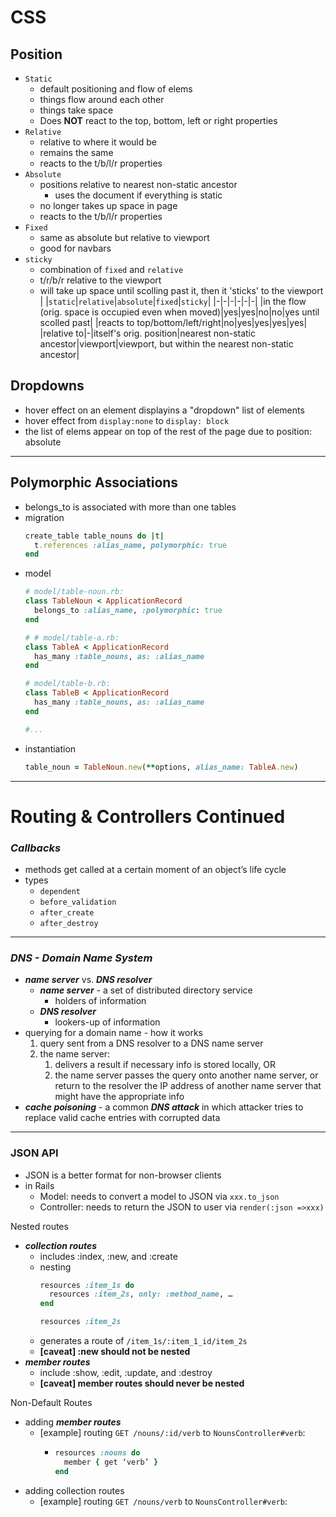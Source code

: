 # CSS
## Position
- `Static`
  - default positioning and flow of elems
  - things flow around each other
  - things take space
  - Does **NOT** react to the top, bottom, left or right properties
- `Relative`
  - relative to where it would be
  - remains the same
  - reacts to the t/b/l/r properties
- `Absolute`
  - positions relative to nearest non-static ancestor
    - uses the document if everything is static
  - no longer takes up space in page
  - reacts to the t/b/l/r properties
- `Fixed`
  - same as absolute but relative to viewport
  - good for navbars
- `sticky`
  - combination of `fixed` and `relative`
  - t/r/b/r relative to the viewport
  - will take up space until scolling past it, then it 'sticks' to the viewport
    | |`static`|`relative`|`absolute`|`fixed`|`sticky`|
    |-|-|-|-|-|-|
    |in the flow (orig. space is occupied even when moved)|yes|yes|no|no|yes until scolled past|
    |reacts to top/bottom/left/right|no|yes|yes|yes|yes|
    |relative to|-|itself's orig. position|nearest non-static ancestor|viewport|viewport, but within the nearest non-static ancestor|

## Dropdowns
- hover effect on an element displayins a "dropdown" list of elements
- hover effect from `display:none` to `display: block`
- the list of elems appear on top of the rest of the page due to position: absolute
---
## Polymorphic Associations
- belongs_to is associated with more than one tables
- migration
  ```ruby
  create_table table_nouns do |t|
    t.references :alias_name, polymorphic: true
  end
  ```
- model
  ```ruby
  # model/table-noun.rb:
  class TableNoun < ApplicationRecord
    belongs_to :alias_name, :polymorphic: true
  end

  # # model/table-a.rb:
  class TableA < ApplicationRecord
    has_many :table_nouns, as: :alias_name 
  end

  # model/table-b.rb:
  class TableB < ApplicationRecord
    has_many :table_nouns, as: :alias_name 
  end

  #...
  ```
- instantiation
  ```ruby
  table_noun = TableNoun.new(**options, alias_name: TableA.new)
  ```

---
# Routing & Controllers Continued
### ***Callbacks***
- methods get called at a certain moment of an object’s life cycle
- types
    - `dependent`
    - `before_validation`
    - `after_create`
    - `after_destroy`
---
### ***DNS - Domain Name System***
- ***name server*** vs. ***DNS resolver***
  - ***name server*** - a set of distributed directory service
    - holders of information
  - ***DNS resolver***
    - lookers-up of information
- querying for a domain name - how it works
    1. query sent from a DNS resolver to a DNS name server
    2. the name server:
        1. delivers a result if necessary info is stored locally, OR
        2. the name server passes the query onto another name server, or return to the resolver the IP address of another name server that might have the appropriate info 
- ***cache poisoning*** - a common ***DNS attack*** in which attacker tries to replace valid cache entries with corrupted data
---
### JSON API
- JSON is a better format for non-browser clients
- in Rails
    - Model: needs to convert a model to JSON via `xxx.to_json`
    - Controller: needs to return the JSON to user via `render(:json =>xxx)`

Nested routes
- ***collection routes***
    - includes :index, :new, and :create
    - nesting
      ```ruby
      resources :item_1s do
        resources :item_2s, only: :method_name, …
      end

      resources :item_2s
      ```
    - generates a route of `/item_1s/:item_1_id/item_2s`
    - **[caveat] :new should not be nested**
- ***member routes***
    - include :show, :edit, :update, and :destroy
    - **[caveat] member routes should never be nested**

Non-Default Routes
- adding ***member routes***
    - [example] routing `GET /nouns/:id/verb` to `NounsController#verb`:
        - ```ruby
          resources :nouns do
            member { get ‘verb’ }
          end
          ```
- adding collection routes
    - [example] routing `GET /nouns/verb` to `NounsController#verb`:
